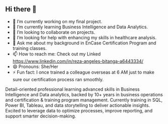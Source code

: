 ## Hi there 👋



- 🔭 I’m currently working on my final project.
- 🌱 I’m currently learning Business Intelligence and Data Analytics.
- 👯 I’m looking to collaborate on projects.
- 🤔 I’m looking for help with enhancing my skills in healthcare analysis.
- 💬 Ask me about my background in EnCase Certification Program and training classes.
- 📫 How to reach me: Check out my Linked https://www.linkedin.com/in/reza-angeles-bitanga-a6443334/
- 😄 Pronouns: She/Her
- ⚡ Fun fact: I once trained a colleague overseas at 6 AM just to make sure our certification process ran smoothly.

Detail-oriented professional learning advanced skills in Business Intelligence and Data analytics, backed by 10+ years in business operations and certification & training program management. Currently training in SQL, Power BI, Tableau, and data storytelling to deliver actionable insights. Excited to leverage data to optimize processes, improve reporting, and support smarter decision-making.
